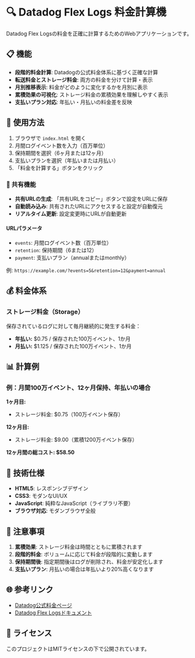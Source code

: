 # 🔍 Datadog Flex Logs 料金計算機

Datadog Flex Logsの料金を正確に計算するためのWebアプリケーションです。

## 📋 機能

- **段階的料金計算**: Datadogの公式料金体系に基づく正確な計算
- **転送料金とストレージ料金**: 両方の料金を分けて計算・表示
- **月別推移表示**: 料金がどのように変化するかを月別に表示
- **累積効果の可視化**: ストレージ料金の累積効果を理解しやすく表示
- **支払いプラン対応**: 年払い・月払いの料金差を反映

## 🚀 使用方法

1. ブラウザで `index.html` を開く
2. 月間ログイベント数を入力（百万単位）
3. 保持期間を選択（6ヶ月または12ヶ月）
4. 支払いプランを選択（年払いまたは月払い）
5. 「料金を計算する」ボタンをクリック

### 🔗 共有機能

- **共有URLの生成**: 「共有URLをコピー」ボタンで設定をURLに保存
- **自動読み込み**: 共有されたURLにアクセスすると設定が自動復元
- **リアルタイム更新**: 設定変更時にURLが自動更新

#### URLパラメータ
- `events`: 月間ログイベント数（百万単位）
- `retention`: 保持期間（6または12）
- `payment`: 支払いプラン（annualまたはmonthly）

例: `https://example.com/?events=5&retention=12&payment=annual`

## 💰 料金体系

### ストレージ料金（Storage）
保存されているログに対して毎月継続的に発生する料金：

- **年払い:** $0.75 / 保存された100万イベント、1か月
- **月払い:** $1.125 / 保存された100万イベント、1か月

## 📊 計算例

### 例：月間100万イベント、12ヶ月保持、年払いの場合

**1ヶ月目:**
- ストレージ料金: $0.75（100万イベント保存）

**12ヶ月目:**
- ストレージ料金: $9.00（累積1200万イベント保存）

**12ヶ月間の総コスト: $58.50**

## 🔧 技術仕様

- **HTML5**: レスポンシブデザイン
- **CSS3**: モダンなUI/UX
- **JavaScript**: 純粋なJavaScript（ライブラリ不要）
- **ブラウザ対応**: モダンブラウザ全般

## 📝 注意事項

1. **累積効果**: ストレージ料金は時間とともに累積されます
2. **段階的料金**: ボリュームに応じて料金が段階的に変動します
3. **保持期間後**: 指定期間後はログが削除され、料金が安定化します
4. **支払いプラン**: 月払いの場合は年払いより20%高くなります

## 🌐 参考リンク

- [Datadog公式料金ページ](https://www.datadoghq.com/ja/pricing/?product=log-management&tab=flex-starter#products)
- [Datadog Flex Logsドキュメント](https://docs.datadoghq.com/logs/)

## 📄 ライセンス

このプロジェクトはMITライセンスの下で公開されています。 